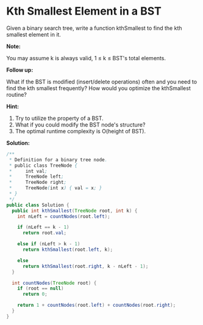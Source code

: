 # Kth Smallest Element in a BST

Given a binary search tree, write a function kthSmallest to find the kth smallest element in it.

**Note:**

You may assume k is always valid, 1 ≤ k ≤ BST's total elements.

**Follow up:**

What if the BST is modified (insert/delete operations) often and you need to find the kth smallest frequently? How would you optimize the kthSmallest routine?

**Hint:**

1. Try to utilize the property of a BST.
2. What if you could modify the BST node's structure?
3. The optimal runtime complexity is O(height of BST).

**Solution:**
```java
/**
 * Definition for a binary tree node.
 * public class TreeNode {
 *     int val;
 *     TreeNode left;
 *     TreeNode right;
 *     TreeNode(int x) { val = x; }
 * }
 */
public class Solution {
  public int kthSmallest(TreeNode root, int k) {
    int nLeft = countNodes(root.left);

    if (nLeft == k - 1)
      return root.val;

    else if (nLeft > k - 1)
      return kthSmallest(root.left, k);

    else
      return kthSmallest(root.right, k - nLeft - 1);
  }

  int countNodes(TreeNode root) {
    if (root == null)
      return 0;

    return 1 + countNodes(root.left) + countNodes(root.right);
  }
}
```